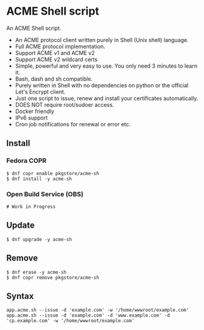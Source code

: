 # ACME Shell script

An ACME Shell script.

- An ACME protocol client written purely in Shell (Unix shell) language.
- Full ACME protocol implementation.
- Support ACME v1 and ACME v2
- Support ACME v2 wildcard certs
- Simple, powerful and very easy to use. You only need 3 minutes to learn it.
- Bash, dash and sh compatible.
- Purely written in Shell with no dependencies on python or the official Let's Encrypt client.
- Just one script to issue, renew and install your certificates automatically.
- DOES NOT require root/sudoer access.
- Docker friendly
- IPv6 support
- Cron job notifications for renewal or error etc.

## Install

### Fedora COPR

```
$ dnf copr enable pkgstore/acme-sh
$ dnf install -y acme-sh
```

### Open Build Service (OBS)

```
# Work in Progress
```

## Update

```
$ dnf upgrade -y acme-sh
```

## Remove

```
$ dnf erase -y acme-sh
$ dnf copr remove pkgstore/acme-sh
```

## Syntax

```
app.acme.sh --issue -d 'example.com' -w '/home/wwwroot/example.com'
app.acme.sh --issue -d 'example.com' -d 'www.example.com' -d 'cp.example.com' -w '/home/wwwroot/example.com'
```
